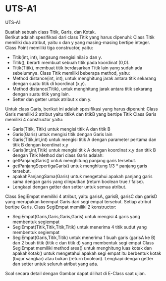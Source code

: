 # UTS-A1
UTS-A1

Buatlah sebuah class Titik, Garis, dan Kotak.  
Berikut adalah spesifikasi dari class Titik yang harus dipenuhi:
Class Titik memiliki dua atribut, yaitu x dan y yang masing-masing bertipe integer.
Class Point memiliki tiga constructor, yaitu:
-	Titik(int, int), langsung mengisi nilai x dan y.
-	Titik(), berarti membuat sebuah titik pada koordinat (0,0).
-	Titik(Titik), membuat titik berdasarkan Titik lain yang sudah ada sebelumnya.
Class Titik memiliki beberapa method, yaitu:
-	Method distance(int, int), untuk menghitung jarak antara titik sekarang dengan suatu titik di koordinat (x,y).
-	Method distance(Titik), untuk menghitung jarak antara titik sekarang dengan suatu titik yang lain.
-	Setter dan getter untuk atribut x dan y.

Untuk class Garis, berikut ini adalah spesifikasi yang harus dipenuhi:
Class Garis memiliki 2 atribut yaitu titikA dan titikB yang bertipe Titik
Class Garis memiliki 4 constructor yaitu:
-	Garis(Titik, Titik) untuk mengisi titik A dan titik B
-	Garis(Garis) untuk mengisi titik dengan Garis lain
-	Garis(Titik,int,int) untuk mengisi titik A dengan parameter pertama dan titik B dengan koordinat x,y
-	Garis(int,int,Titik) untuk mengisi titik A dengan koordinat x,y dan titik B dengan Titik
Method dari class Garis adalah:
-	getPanjangGaris() untuk menghitung panjang garis tersebut.
-	getPanjangSepertigaGaris() untuk menghitung 1/3 * panjang garis tersebut.
-	apakahPanjangSama(Garis) untuk mengetahui apakah panjang garis sama dengan garis yang diinputkan (return boolean true / false).
-	Lengkapi dengan getter dan setter untuk semua atribut.

Class SegiEmpat memiliki 4 atribut, yaitu garisA, garisB, garisC dan garisD yang merupakan keempat Garis dari segi empat tersebut.  Setiap atribut bertipe Garis.
Class SegiEmpat memiliki 2 konstructor:
-	SegiEmpat(Garis,Garis,Garis,Garis) untuk mengisi 4 garis yang membentuk segiempat
-	SegiEmpat(Titik,Titik,Titik,Titik) untuk menerima 4 titik sudut yang membentuk segiempat
-	SegiEmpat(Garis,Titik,Titik) untuk menerima 1 buah garis (garisA ke B) dan 2 buah titik (titik c dan titik d) yang membentuk segi empat
Class SegiEmpat memiliki method area() untuk menghitung luas kotak dan apakahKotak() untuk mengetahui apakah segi empat itu berbentuk kotak (bujur sangkar) atau bukan (return boolean).  Lengkapi dengan getter dan setter untuk seluruh atribut yang ada.

Soal secara detail dengan Gambar dapat dilihat di E-Class saat ujian.
